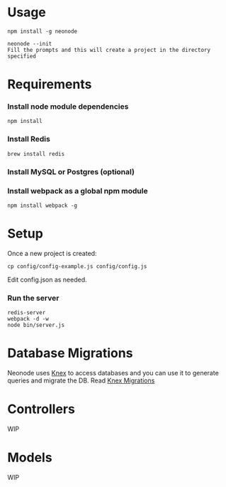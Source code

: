 # Usage

    npm install -g neonode

    neonode --init
    Fill the prompts and this will create a project in the directory specified

# Requirements

### Install node module dependencies

    npm install

### Install Redis

    brew install redis


### Install MySQL or Postgres (optional)

### Install webpack as a global npm module

    npm install webpack -g

# Setup

Once a new project is created:

    cp config/config-example.js config/config.js

Edit config.json as needed.


### Run the server

    redis-server
    webpack -d -w
    node bin/server.js


# Database Migrations

Neonode uses [Knex][1] to access databases and you can use it to generate queries and migrate the DB. Read [Knex Migrations][2]

# Controllers

WIP

# Models

WIP


[1]: http://knexjs.org/
[2]: http://knexjs.org/#Migrations
